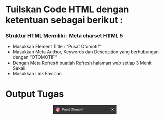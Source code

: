 # Tuilskan Code HTML dengan ketentuan sebagai berikut :

### Struktur HTML Memiliki : Meta charset HTML 5

- Masukkan Element Title : “Pusat Otomotif”
- Masukkan Meta Author, Keywords dan Description yang berhubungan dengan “OTOMOTIF”
- Dengan Meta Refresh buatlah Refresh halaman web setiap 3 Menit Sekali.
- Masukkan Link Favicon

# Output Tugas
<p align="center"><img src="img/output_tugas.jpg" alt="Niomic" width="200"/></p>